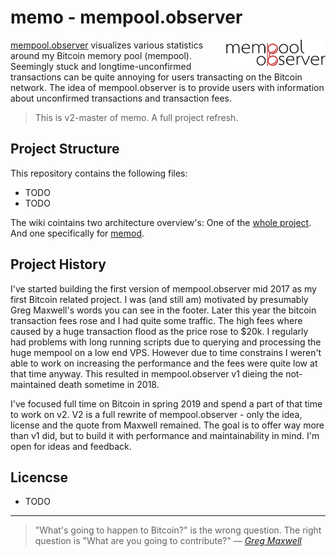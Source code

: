 # memo - mempool.observer

<img align="right" width="159px" src="https://raw.githubusercontent.com/0xB10C/memo/v2-master/www/img/brand-icon.png">

[mempool.observer](https://mempool.observer) visualizes various statistics around my Bitcoin memory pool (mempool).
Seemingly stuck and longtime-unconfirmed transactions can be quite annoying for users transacting on the Bitcoin network.
The idea of mempool.observer is to provide users with information about unconfirmed transactions and transaction fees.

> This is v2-master of memo. 
> A full project refresh.

## Project Structure

This repository contains the following files:
- TODO
- TODO

The wiki cointains two architecture overview's: One of the [whole project](https://github.com/0xB10C/memo/wiki/Infrastructure-memo-v2). And one specifically for [memod](https://github.com/0xB10C/memo/wiki/memod-architecture).


## Project History

I've started building the first version of mempool.observer mid 2017 as my first Bitcoin related project.
I was (and still am) motivated by presumably Greg Maxwell's words you can see in the footer.
Later this year the bitcoin transaction fees rose and I had quite some traffic.
The high fees where caused by a huge transaction flood as the price rose to $20k.
I regularly had problems with long running scripts due to querying and processing the huge mempool on a low end VPS.
However due to time constrains I weren't able to work on increasing the performance and the fees were quite low at that time anyway.
This resulted in mempool.observer v1 dieing the not-maintained death sometime in 2018.

I've focused full time on Bitcoin in spring 2019 and spend a part of that time to work on v2.
V2 is a full rewrite of mempool.observer - only the idea, license and the quote from Maxwell remained.
The goal is to offer way more than v1 did, but to build it with performance and maintainability in mind.
I'm open for ideas and feedback.


## Licencse
- TODO
---


>"What's going to happen to Bitcoin?" is the wrong question. The right question is "What are you going to contribute?" &mdash; <cite>[Greg Maxwell](https://github.com/gmaxwell)</cite>
